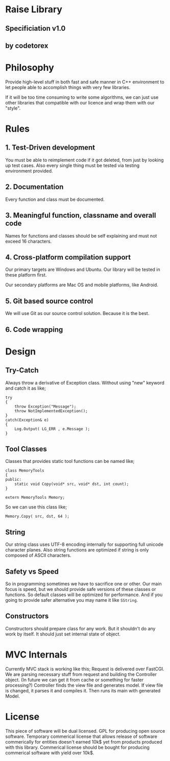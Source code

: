 
# Raise Library

## Specificiation v1.0
## by codetorex

# Philosophy
Provide high-level stuff in both fast and safe manner in C++ environment to let 
people able to accomplish things with very few libraries.

If it will be too time consuming to write some algorithms, we can just use other
libraries that compatible with our licence and wrap them with our "style".

# Rules

## 1. Test-Driven development
You must be able to reimplement code if it got deleted, from just by looking up 
test cases. Also every single thing must be tested via testing environment provided.

## 2. Documentation
Every function and class must be documented.

## 3. Meaningful function, classname and overall code
Names for functions and classes should be self explaining and must not exceed 16 characters.


## 4. Cross-platform compilation support
Our primary targets are Windows and Ubuntu. Our library will be tested in these platform first.

Our secondary platforms are Mac OS and mobile platforms, like Android.

## 5. Git based source control
We will use Git as our source control solution. Because it is the best.

## 6. Code wrapping

# Design

## Try-Catch
Always throw a derivative of Exception class. Without using "new" keyword and catch it as like;

	try
	{
		throw Exception("Message");
		throw NotImplementedException();
	}
	catch(Exception& e)
	{
		Log.Output( LG_ERR , e.Message );
	}

## Tool Classes
Classes that provides static tool functions can be named like;


	class MemoryTools
	{
	public:
		static void Copy(void* src, void* dst, int count);
	}

	extern MemoryTools Memory;


So we can use this class like;

	Memory.Copy( src, dst, 64 );

## String
Our string class uses UTF-8 encoding internally for supporting full unicode character planes. Also string functions are optimized if string is only composed of ASCII characters.


## Safety vs Speed
So in programming sometimes we have to sacrifice one or other. Our main focus is speed, but we should provide safe versions of these classes or functions. So default classes will be optimized for performance. And if you going to provide safer alternative you may name it like ``SString``.

## Constructors
Constructors should prepare class for any work. But it shouldn't do any work by itself. It should just set internal state of object.

# MVC Internals

Currently MVC stack is working like this; Request is delivered over FastCGI.
We are parsing necessary stuff from request and building the Controller object.
(In future we can get it from cache or something for faster processing?)
Controller finds the view file and generates model. If view file is changed,
it parses it and compiles it. Then runs its main with generated Model.


# License

This piece of software will be dual licensed. GPL for producing open source software.
Temporary commerical license that allows release of software commerically for entities 
doesn't earned 10k$ yet from products produced with this library. 
Commerical license should be bought for producing commerical software with yield over
10k$.